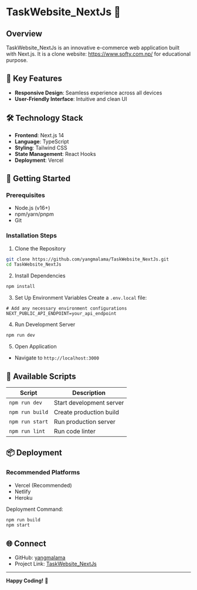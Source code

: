# TaskWebsite_NextJs 📝

## Overview

TaskWebsite_NextJs is an innovative e-commerce web application built with Next.js. It is a clone website: https://www.softy.com.np/ for educational purpose.

## 🌟 Key Features
- **Responsive Design**: Seamless experience across all devices
- **User-Friendly Interface**: Intuitive and clean UI

## 🛠 Technology Stack

- **Frontend**: Next.js 14
- **Language**: TypeScript
- **Styling**: Tailwind CSS
- **State Management**: React Hooks
- **Deployment**: Vercel

## 🚀 Getting Started

### Prerequisites

- Node.js (v16+)
- npm/yarn/pnpm
- Git

### Installation Steps

1. Clone the Repository
```bash
git clone https://github.com/yangmalama/TaskWebsite_NextJs.git
cd TaskWebsite_NextJs
```

2. Install Dependencies
```bash
npm install
```

3. Set Up Environment Variables
Create a `.env.local` file:
```env
# Add any necessary environment configurations
NEXT_PUBLIC_API_ENDPOINT=your_api_endpoint
```

4. Run Development Server
```bash
npm run dev
```

5. Open Application
- Navigate to `http://localhost:3000`


## 🧩 Available Scripts

| Script | Description |
|--------|-------------|
| `npm run dev` | Start development server |
| `npm run build` | Create production build |
| `npm run start` | Run production server |
| `npm run lint` | Run code linter |


## 📦 Deployment

### Recommended Platforms

- Vercel (Recommended)
- Netlify
- Heroku

Deployment Command:
```bash
npm run build
npm start
```

## 🌐 Connect

- GitHub: [yangmalama](https://github.com/yangmalama)
- Project Link: [TaskWebsite_NextJs](https://github.com/yangmalama/TaskWebsite_NextJs)

---

**Happy Coding!** 🎉